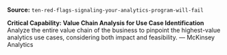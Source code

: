 **Source:** `ten-red-flags-signaling-your-analytics-program-will-fail`

**Critical Capability: Value Chain Analysis for Use Case Identification**
Analyze the entire value chain of the business to pinpoint the highest-value analytics use cases, considering both impact and feasibility. — McKinsey Analytics

